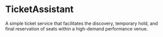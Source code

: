 # TicketAssistant
A simple ticket service that facilitates the discovery, temporary hold, and final reservation of seats within a high-demand performance venue.
